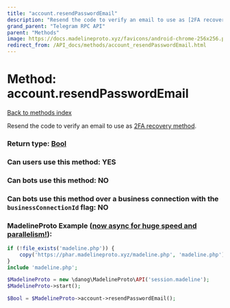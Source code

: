 ```yaml
---
title: "account.resendPasswordEmail"
description: "Resend the code to verify an email to use as [2FA recovery method](https://core.telegram.org/api/srp)."
grand_parent: "Telegram RPC API"
parent: "Methods"
image: https://docs.madelineproto.xyz/favicons/android-chrome-256x256.png
redirect_from: /API_docs/methods/account_resendPasswordEmail.html
---
```

# Method: account.resendPasswordEmail
[Back to methods index](index.html)



Resend the code to verify an email to use as [2FA recovery method](https://core.telegram.org/api/srp).



### Return type: [Bool](/API_docs/types/Bool.html)

### Can users use this method: **YES**


### Can bots use this method: **NO**


### Can bots use this method over a business connection with the `businessConnectionId` flag: **NO**


### MadelineProto Example ([now async for huge speed and parallelism!](https://docs.madelineproto.xyz/docs/ASYNC.html)):


```php
if (!file_exists('madeline.php')) {
    copy('https://phar.madelineproto.xyz/madeline.php', 'madeline.php');
}
include 'madeline.php';

$MadelineProto = new \danog\MadelineProto\API('session.madeline');
$MadelineProto->start();

$Bool = $MadelineProto->account->resendPasswordEmail();
```

